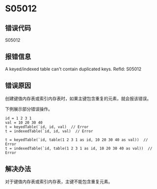 # S05012

## 错误代码

S05012

## 报错信息

A keyed/indexed table can't contain duplicated keys. RefId: S05012

## 错误原因

创建键值内存表或索引内存表时，如果主键包含重复的元素，就会报该错误。

下例展示部分错误操作。

```
id = 1 2 3 1
val = 10 20 30 40
t = keyedTable(`id, id, val)  // Error
t = indexedTable(`id, id, val)  // Error

t = keyedTable(`id, table(1 2 3 1 as id, 10 20 30 40 as val))  // Error
t = indexedTable(`id, table(1 2 3 1 as id, 10 20 30 40 as val))  // Error
```

## 解决办法

对于键值内存表或索引内存表，主键不能包含重复元素。

